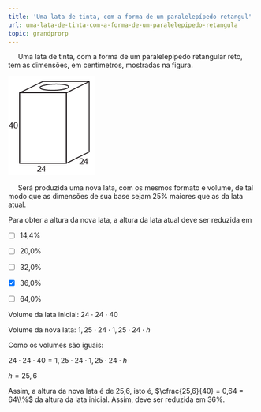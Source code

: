 ```yaml
---
title: 'Uma lata de tinta, com a forma de um paralelepípedo retangul'
url: uma-lata-de-tinta-com-a-forma-de-um-paralelepipedo-retangula
topic: grandprorp
---
```



     Uma lata de tinta, com a forma de um paralelepípedo retangular reto, tem as dimensões, em centímetros, mostradas na figura.

![](e23852f2-ef6f-cbec-11fa-3cef44872ade.png)

     Será produzida uma nova lata, com os mesmos formato e volume, de tal modo que as dimensões de sua base sejam 25% maiores que as da lata atual.

Para obter a altura da nova lata, a altura da lata atual deve ser reduzida em



- [ ] 14,4%
- [ ] 20,0%
- [ ] 32,0%
- [x] 36,0%
- [ ] 64,0%


Volume da lata inicial: $24 \cdot 24 \cdot 40$

Volume da nova lata: $1,25 \cdot 24 \cdot 1,25 \cdot 24 \cdot h$

Como os volumes são iguais:

$24 \cdot 24 \cdot 40 = 1,25 \cdot 24 \cdot 1,25 \cdot 24 \cdot h$

$h = 25,6$

Assim, a altura da nova lata é de 25,6, isto é, $\cfrac{25,6}{40} = 0,64 = 64\\%$ da altura da lata inicial. Assim, deve ser reduzida em 36%.

 

